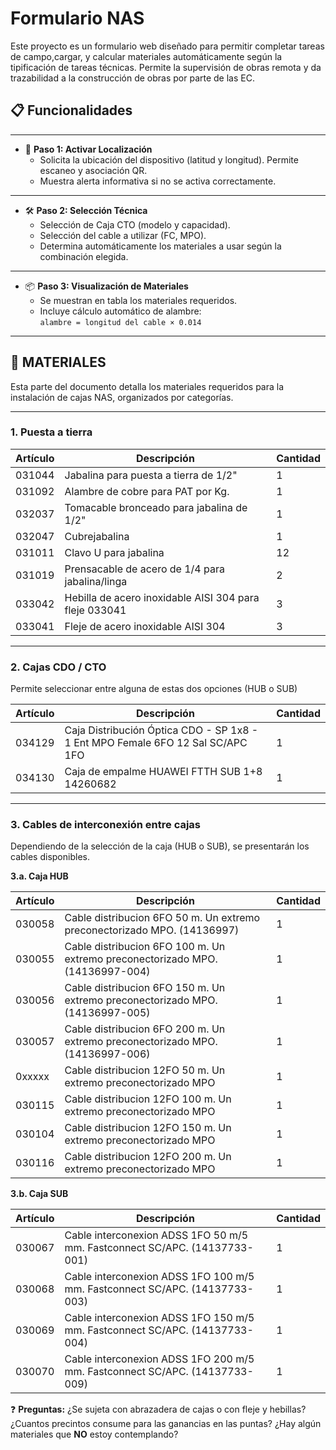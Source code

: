 # Formulario NAS

Este proyecto es un formulario web diseñado para permitir completar tareas de campo,cargar, y calcular materiales automáticamente según la tipificación de tareas técnicas.
Permite la supervisión de obras remota y da trazabilidad a la construcción de obras por parte de las EC.
## 📋 Funcionalidades

---

- 🧭 **Paso 1: Activar Localización**
  - Solicita la ubicación del dispositivo (latitud y longitud). Permite escaneo y asociación QR.
  - Muestra alerta informativa si no se activa correctamente.

---

- 🛠 **Paso 2: Selección Técnica**
  - Selección de Caja CTO (modelo y capacidad).
  - Selección del cable a utilizar (FC, MPO).
  - Determina automáticamente los materiales a usar según la combinación elegida.

---

- 📦 **Paso 3: Visualización de Materiales**
  - Se muestran en tabla los materiales requeridos.
  - Incluye cálculo automático de alambre:  
    `alambre = longitud del cable × 0.014`

---

## 🧱 MATERIALES

Esta parte del documento detalla los materiales requeridos para la instalación de cajas NAS, organizados por categorías.

---

### 1. Puesta a tierra

| Artículo | Descripción | Cantidad |
| --- | --- | --- |
| 031044 | Jabalina para puesta a tierra de 1/2" | 1 |
| 031092 | Alambre de cobre para PAT por Kg. | 1 |
| 032037 | Tomacable bronceado para jabalina de 1/2" | 1 |
| 032047 | Cubrejabalina | 1 |
| 031011 | Clavo U para jabalina | 12 |
| 031019 | Prensacable de acero de 1/4 para jabalina/linga | 2 |
| 033042 | Hebilla de acero inoxidable AISI 304 para fleje 033041 | 3 |
| 033041 | Fleje de acero inoxidable AISI 304 | 3 |

---

### 2. Cajas CDO / CTO

Permite seleccionar entre alguna de estas dos opciones (HUB o SUB)

| Artículo | Descripción | Cantidad |
| --- | --- | --- |
| 034129 | Caja Distribución Óptica CDO - SP 1x8 - 1 Ent MPO Female 6FO 12 Sal SC/APC 1FO | 1 |
| 034130 | Caja de empalme HUAWEI FTTH SUB 1+8 14260682 | 1 |

---

### 3. Cables de interconexión entre cajas

Dependiendo de la selección de la caja (HUB o SUB), se presentarán los cables disponibles.

**3.a. Caja HUB**

| Artículo | Descripción | Cantidad |
| --- | --- | --- |
| 030058 | Cable distribucion 6FO 50 m. Un extremo preconectorizado MPO. (14136997) | 1 |
| 030055 | Cable distribucion 6FO 100 m. Un extremo preconectorizado MPO. (14136997-004) | 1 |
| 030056 | Cable distribucion 6FO 150 m. Un extremo preconectorizado MPO. (14136997-005) | 1 |
| 030057 | Cable distribucion 6FO 200 m. Un extremo preconectorizado MPO. (14136997-006) | 1 |
| 0xxxxx | Cable distribucion 12FO 50 m. Un extremo preconectorizado MPO | 1 |
| 030115 | Cable distribucion 12FO 100 m. Un extremo preconectorizado MPO | 1 |
| 030104 | Cable distribucion 12FO 150 m. Un extremo preconectorizado MPO | 1 |
| 030116 | Cable distribucion 12FO 200 m. Un extremo preconectorizado MPO | 1 |

**3.b. Caja SUB**

| Artículo | Descripción | Cantidad |
| --- | --- | --- |
| 030067 | Cable interconexion ADSS 1FO 50 m/5 mm. Fastconnect SC/APC. (14137733-001) | 1 |
| 030068 | Cable interconexion ADSS 1FO 100 m/5 mm. Fastconnect SC/APC. (14137733-003) | 1 |
| 030069 | Cable interconexion ADSS 1FO 150 m/5 mm. Fastconnect SC/APC. (14137733-004) | 1 |
| 030070 | Cable interconexion ADSS 1FO 200 m/5 mm. Fastconnect SC/APC. (14137733-009) | 1 |

❓ **Preguntas:**
¿Se sujeta con abrazadera de cajas o con fleje y hebillas?
¿Cuantos precintos consume para las ganancias en las puntas?
¿Hay algún materiales que **NO** estoy contemplando?
